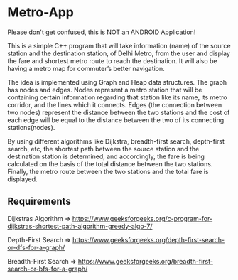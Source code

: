 # Metro-App
Please don't get confused, this is NOT an ANDROID Application!

This is a simple C++ program that will take information (name) of the source station and the destination station, of Delhi Metro, from the user and display the fare and shortest metro route to reach the destination. It will also be having a metro map for commuter’s better navigation.

The idea is implemented using Graph and Heap data structures. The graph has nodes and edges. Nodes represent a metro station that will be containing certain information regarding that station like its name, its metro corridor, and the lines which it connects. Edges (the connection between two nodes) represent the distance between the two stations and the cost of each edge will be equal to the distance between the two of its connecting stations(nodes).

By using different algorithms like Dijkstra, breadth-first search, depth-first search, etc, the shortest path between the source station and the destination station is determined, and accordingly, the fare is being calculated on the basis of the total distance between the two stations. Finally, the metro route between the two stations and the total fare is displayed.

## Requirements
Dijkstras Algorithm => https://www.geeksforgeeks.org/c-program-for-dijkstras-shortest-path-algorithm-greedy-algo-7/

Depth-First Search => https://www.geeksforgeeks.org/depth-first-search-or-dfs-for-a-graph/

Breadth-First Search => https://www.geeksforgeeks.org/breadth-first-search-or-bfs-for-a-graph/
